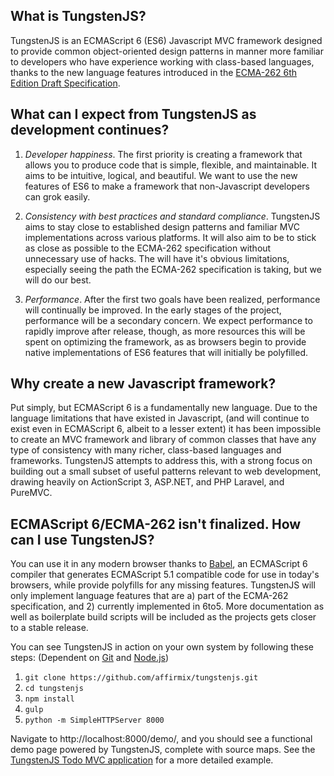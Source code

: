 ## What is TungstenJS?

TungstenJS is an ECMAScript 6 (ES6) Javascript MVC framework designed to provide common object-oriented design patterns in manner more familiar to developers who have experience working with class-based languages, thanks to the new language features introduced in the [ECMA-262 6th Edition Draft Specification](http://people.mozilla.org/~jorendorff/es6-draft.html).

## What can I expect from TungstenJS as development continues?

1. *Developer happiness*. The first priority is creating a framework that allows you to produce code that is simple, flexible, and maintainable. It aims to be intuitive, logical, and beautiful. We want to use the new features of ES6 to make a framework that non-Javascript developers can grok easily.

2. *Consistency with best practices and standard compliance*. TungstenJS aims to stay close to established design patterns and familiar MVC implementations across various platforms. It will also aim to be to stick as close as possible to the ECMA-262 specification without unnecessary use of hacks. The will have it's obvious limitations, especially seeing the path the ECMA-262 specification is taking, but we will do our best.

3. *Performance*. After the first two goals have been realized, performance will continually be improved. In the early stages of the project, performance will be a secondary concern. We expect performance to rapidly improve after release, though, as more resources this will be spent on optimizing the framework, as as browsers begin to provide native implementations of ES6 features that will initially be polyfilled.

## Why create a new Javascript framework?

Put simply, but ECMAScript 6 is a fundamentally new language. Due to the language limitations that have existed in Javascript, (and will continue to exist even in ECMAScript 6, albeit to a lesser extent) it has been impossible to create an MVC framework and library of common classes that have any type of consistency with many richer, class-based languages and frameworks. TungstenJS attempts to address this, with a strong focus on building out a small subset of useful patterns relevant to web development, drawing heavily on ActionScript 3, ASP.NET, and PHP Laravel, and PureMVC.

## ECMAScript 6/ECMA-262 isn't finalized. How can I use TungstenJS?

You can use it in any modern browser thanks to [Babel](https://babeljs.io/), an ECMAScript 6 compiler that generates ECMAScript 5.1 compatible code for use in today's browsers, while provide polyfills for any missing features. TungstenJS will only implement language features that are a) part of the ECMA-262 specification, and 2) currently implemented in 6to5. More documentation as well as boilerplate build scripts will be included as the projects gets closer to a stable release.

You can see TungstenJS in action on your own system by following these steps: (Dependent on [Git](https://github.com/git/git) and [Node.js](https://github.com/nodejs/node))

1. `git clone https://github.com/affirmix/tungstenjs.git`
2. `cd tungstenjs`
3. `npm install`
4. `gulp`
5. `python -m SimpleHTTPServer 8000`

Navigate to http://localhost:8000/demo/, and you should see a functional demo page powered by TungstenJS, complete with source maps. See the [TungstenJS Todo MVC application](https://github.com/affirmix/tungstenjs-todomvc) for a more detailed example.
